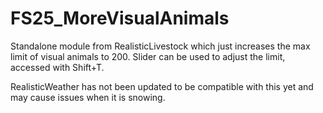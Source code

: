 # FS25_MoreVisualAnimals

Standalone module from RealisticLivestock which just increases the max limit of visual animals to 200. Slider can be used to adjust the limit, accessed with Shift+T.

RealisticWeather has not been updated to be compatible with this yet and may cause issues when it is snowing.

